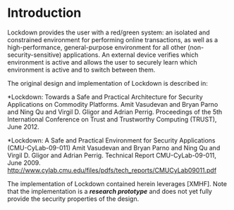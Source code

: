# Introduction

Lockdown provides the user with a red/green system: an isolated and constrained environment for performing online transactions, as well as a high-performance, general-purpose environment for all other (non-security-sensitive) applications. An external device verifies which environment is active and allows the user to securely learn which environment is active and to switch between them.

The original design and implementation of Lockdown is described in:

*Lockdown: Towards a Safe and Practical Architecture for Security Applications on Commodity Platforms.  Amit Vasudevan and Bryan Parno and Ning Qu and Virgil D. Gligor and Adrian Perrig. Proceedings of the 5th International Conference on Trust and Trustworthy Computing (TRUST), June 2012.

*Lockdown: A Safe and Practical Environment for Security Applications (CMU-CyLab-09-011) Amit Vasudevan and Bryan Parno and Ning Qu and Virgil D. Gligor and Adrian Perrig. Technical Report CMU-CyLab-09-011, June 2009.
http://www.cylab.cmu.edu/files/pdfs/tech_reports/CMUCyLab09011.pdf

The implementation of Lockdown contained herein leverages [XMHF]. Note that the implementation is a ***research prototype*** and does not yet fully provide the security properties of the design.
